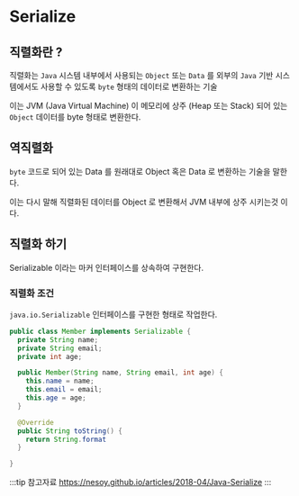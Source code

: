 # Serialize

## 직렬화란 ?

직렬화는 `Java` 시스템 내부에서 사용되는 `Object` 또는 `Data` 를 외부의 `Java` 기반 시스템에서도 사용할 수 있도록 `byte` 형태의 데이터로 변환하는 기술

이는 JVM (Java Virtual Machine) 이 메모리에 상주 (Heap 또는 Stack) 되어 있는 `Object` 데이터를 byte 형태로 변환한다.

## 역직렬화

`byte` 코드로 되어 있는 Data 를 원래대로 Object 혹은 Data 로 변환하는 기술을 말한다.

이는 다시 말해 직렬화된 데이터를 Object 로 변환해서 JVM 내부에 상주 시키는것 이다.

## 직렬화 하기

Serializable 이라는 마커 인터페이스를 상속하여 구현한다.

### 직렬화 조건

`java.io.Serializable` 인터페이스를 구현한 형태로 작업한다.

```java
public class Member implements Serializable {
  private String name;
  private String email;
  private int age;

  public Member(String name, String email, int age) {
    this.name = name;
    this.email = email;
    this.age = age;
  }

  @Override
  public String toString() {
    return String.format
  }

}
```

:::tip 참고자료
<https://nesoy.github.io/articles/2018-04/Java-Serialize>
:::
